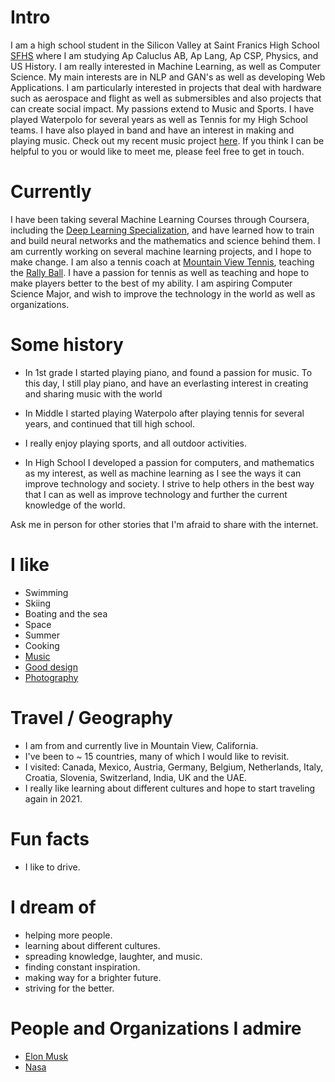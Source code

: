 
# Intro

I am a high school student in the Silicon Valley at Saint Franics High School [SFHS](https://sfhs.com) where I am studying Ap Caluclus AB, Ap Lang, Ap CSP, Physics, and US History. I am really interested in Machine Learning, as well as Computer Science. My main interests are in NLP and GAN's as well as developing Web Applications. I am particularly interested in projects that deal with hardware such as aerospace and flight as well as submersibles and also projects that can create social impact. My passions extend to Music and Sports. I have played Waterpolo for several years as well as Tennis for my High School teams. I have also played in band and have an interest in making and playing music. Check out my recent music project [here](/projects). If you think I can be helpful to you or would like to meet me, please feel free to get in touch.

# Currently

I have been taking several Machine Learning Courses through Coursera, including the [Deep Learning Specialization](https://www.coursera.org/specializations/deep-learning), and have learned how to train and build neural networks and the mathematics and science behind them. I am currently working on several machine learning projects, and I hope to make change. I am also a tennis coach at [Mountain View Tennis](https://www.mountainviewtennis.net/), teaching the [Rally Ball](/resume#experience). I have a passion for tennis as well as teaching and hope to make players better to the best of my ability. I am aspiring Computer Science Major, and wish to improve the technology in the world as well as organizations. 

# Some history

- In 1st grade I started playing piano, and found a passion for music. To this day, I still play piano, and have an everlasting interest in creating and sharing music with the world

- In Middle I started playing Waterpolo after playing tennis for several years, and continued that till high school.

- I really enjoy playing sports, and all outdoor activities.

- In High School I developed a passion for computers, and mathematics as my interest, as well as machine learning as I see the ways it can improve technology and society. I strive to help others in the best way that I can as well as improve technology and further the current knowledge of the world.

Ask me in person for other stories that I'm afraid to share with the internet.

# I like

- Swimming
- Skiing
- Boating and the sea
- Space
- Summer
- Cooking
- [Music](/)
- [Good design](/)
- [Photography](/)

# Travel / Geography

- I am from and currently live in Mountain View, California.
- I've been to ~ 15 countries, many of which I would like to revisit.
- I visited: Canada, Mexico, Austria, Germany, Belgium, Netherlands, Italy, Croatia, Slovenia, Switzerland, India, UK and the UAE. 
- I really like learning about different cultures and hope to start traveling again in 2021.

# Fun facts

- I like to drive.

# I dream of

- helping more people.
- learning about different cultures.
- spreading knowledge, laughter, and music.
- finding constant inspiration.
- making way for a brighter future.
- striving for the better.

# People and Organizations I admire

- [Elon Musk](/)
- [Nasa](http://nasa.gov/)
